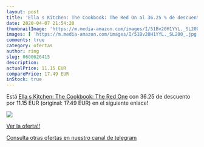 ```yaml
---
layout: post
title: 'Ella s Kitchen: The Cookbook: The Red On al 36.25 % de descuento'
date: 2020-04-07 21:54:20
thumbnailImage: 'https://m.media-amazon.com/images/I/51Bv20H1YYL._SL200_.jpg'
images: [ 'https://m.media-amazon.com/images/I/51Bv20H1YYL._SL200_.jpg' ]
comments: true
category: ofertas
author: ring
slug: 0600626415
description:
actualPrice: 11.15 EUR
comparePrice: 17.49 EUR
inStock: true
---
```


Está [Ella s Kitchen: The Cookbook: The Red One](https://www.amazon.es/dp/0600626415/?tag=redken-21) con 36.25 de descuento por 11.15 EUR (original: 17.49 EUR) en el siguiente enlace!

[![](https://m.media-amazon.com/images/I/51Bv20H1YYL._SL200_.jpg)](https://www.amazon.es/dp/0600626415/?tag=redken-21)

[Ver la oferta!!](https://www.amazon.es/dp/0600626415/?tag=redken-21)

[Consulta otras ofertas en nuestro canal de telegram](https://t.me/s/ofertas25)
